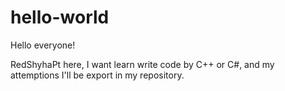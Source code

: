 # hello-world

Hello everyone!

RedShyhaPt here, I want learn write code by C++ or C#, and my attemptions I'll be export in
my repository.
